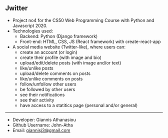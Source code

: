 ## Jwitter

* Project no4 for the CS50 Web Programming Course with Python and Javascript 2020.
* Technologies used:
    * Backend: Python (Django framework)
    * Front-end: HTML, CSS, JS (React framework) with create-react-app
* A social media website (Twitter-like), where users can:
    * create an account (or login)
    * create their profile (with image and bio)
    * upload/edit/delete posts (with image and/or text)
    * like/unlike posts
    * upload/delete comments on posts
    * like/unlike comments on posts
    * follow/unfollow other users
    * be followed by other users
    * see their notifications
    * see their activity
    * have access to a statitics page (personal and/or general)

- - -

* Developer: Giannis Athanasiou
* Github Username: John-Atha
* Email: giannisj3@gmail.com